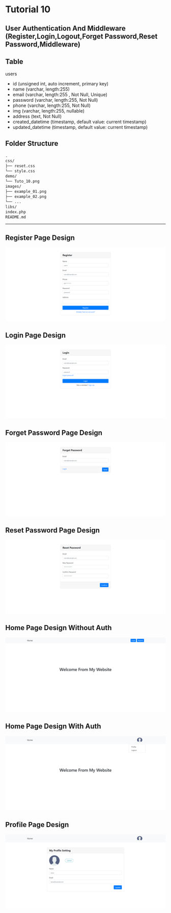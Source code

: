 # Tutorial 10

## User Authentication And Middleware (Register,Login,Logout,Forget Password,Reset Password,Middleware)
## Table

users
- id (unsigned int, auto increment, primary key)
- name (varchar, length:255)
- email (varchar, length:255 , Not Null, Unique)
- password (varchar, length:255, Not Null)
- phone (varchar, length:255, Not Null)
- img (varchar, length:255, nullable)
- address (text, Not Null)
- created_datetime (timestamp, default value: current timestamp)
- updated_datetime (timestamp, default value: current timestamp)


## Folder Structure
```
.
css/
├── reset.css
└── style.css
demo/
└── Tuto_10.png
images/
├── example_01.png
├── example_02.png
└── ...
libs/
index.php
README.md
```

<hr>

## Register Page Design
![register.png](demo/register.png)

## Login Page Design
![login.png](demo/login.png)

## Forget Password Page Design
![forget_password.png](demo/forget_password.png)

## Reset Password Page Design
![reset_password.png](demo/reset_password.png)

## Home Page Design Without Auth
![home_page_design_with_no_auth.png](demo/home_page_design_with_no_auth.png)

## Home Page Design With Auth
![home_page_design_with_auth.png](demo/home_page_design_with_auth.png)

## Profile Page Design
![profile_page_design.png](demo/profile_page_design.png)

